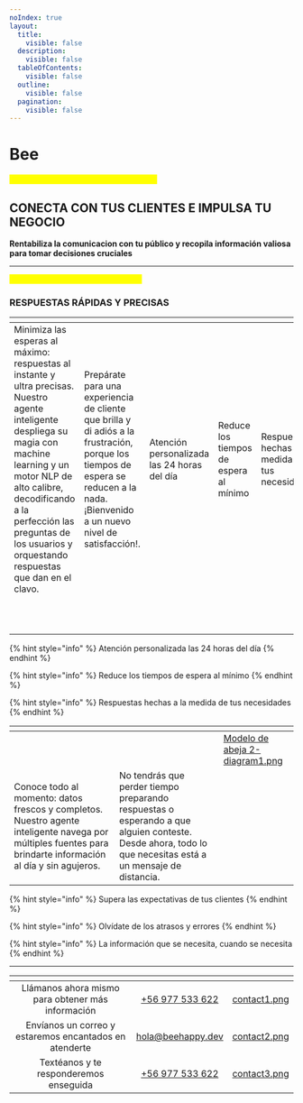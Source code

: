 ```yaml
---
noIndex: true
layout:
  title:
    visible: false
  description:
    visible: false
  tableOfContents:
    visible: false
  outline:
    visible: false
  pagination:
    visible: false
---
```


# Bee

<mark style="color:yellow;">**DESCUBRE NUEVAS OPORTUNIDADES**</mark>

## CONECTA CON TUS CLIENTES E IMPULSA TU NEGOCIO



**Rentabiliza la comunicacion con tu público y recopila información valiosa para tomar decisiones cruciales**

***

<mark style="color:yellow;">**REDUCE LOS TIEMPOS DE ESPERA**</mark>

### RESPUESTAS RÁPIDAS Y PRECISAS

<table data-card-size="large" data-view="cards" data-full-width="false"><thead><tr><th></th><th></th><th></th><th></th><th></th><th data-hidden data-card-cover data-type="files"></th></tr></thead><tbody><tr><td>Minimiza las esperas al máximo: respuestas al instante y ultra precisas. Nuestro agente inteligente despliega su magia con machine learning y un motor NLP de alto calibre, decodificando a la perfección las preguntas de los usuarios y orquestando respuestas que dan en el clavo.</td><td>Prepárate para una experiencia de cliente que brilla y di adiós a la frustración, porque los tiempos de espera se reducen a la nada. ¡Bienvenido a un nuevo nivel de satisfacción!.</td><td>Atención personalizada las 24 horas del día</td><td>Reduce los tiempos de espera al mínimo</td><td>Respuestas hechas a la medida de tus necesidades</td><td></td></tr><tr><td></td><td></td><td></td><td></td><td></td><td><a href=".gitbook/assets/Modelo de abeja 2-diagram1.png">Modelo de abeja 2-diagram1.png</a></td></tr></tbody></table>

{% hint style="info" %}
Atención personalizada las 24 horas del día
{% endhint %}

{% hint style="info" %}
Reduce los tiempos de espera al mínimo
{% endhint %}

{% hint style="info" %}
Respuestas hechas a la medida de tus necesidades
{% endhint %}

<table data-card-size="large" data-view="cards"><thead><tr><th></th><th></th><th data-hidden data-card-cover data-type="files"></th></tr></thead><tbody><tr><td></td><td></td><td><a href=".gitbook/assets/Modelo de abeja 2-diagram1.png">Modelo de abeja 2-diagram1.png</a></td></tr><tr><td>Conoce todo al momento: datos frescos y completos. Nuestro agente inteligente navega por múltiples fuentes para brindarte información al día y sin agujeros.</td><td>No tendrás que perder tiempo preparando respuestas o esperando a que alguien conteste. Desde ahora, todo lo que necesitas está a un mensaje de distancia.</td><td></td></tr></tbody></table>

{% hint style="info" %}
Supera las expectativas de tus clientes
{% endhint %}

{% hint style="info" %}
Olvídate de los atrasos y errores
{% endhint %}

{% hint style="info" %}
La información que se necesita, cuando se necesita
{% endhint %}

***

<table data-column-title-hidden data-view="cards"><thead><tr><th align="center"></th><th align="center"></th><th data-hidden data-card-cover data-type="files"></th></tr></thead><tbody><tr><td align="center">Llámanos ahora mismo para obtener más información</td><td align="center"><a href="tel:+56977533622">+56 977 533 622</a></td><td><a href=".gitbook/assets/contact1.png">contact1.png</a></td></tr><tr><td align="center">Envíanos un correo y estaremos encantados en atenderte</td><td align="center"><a href="mailto:hola@beehappy.dev">hola@beehappy.dev</a></td><td><a href=".gitbook/assets/contact2.png">contact2.png</a></td></tr><tr><td align="center">Textéanos y te responderemos enseguida</td><td align="center"><a href="https://api.whatsapp.com/send?phone=:56977533622">+56 977 533 622</a></td><td><a href=".gitbook/assets/contact3.png">contact3.png</a></td></tr></tbody></table>
